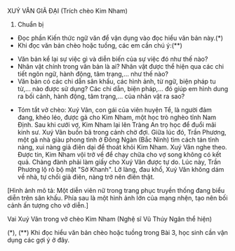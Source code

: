 XUÝ VÂN GIÃ ĐẠI
(Trích chèo Kim Nham)

1. Chuẩn bị

- Đọc phần Kiến thức ngữ văn để vận dụng vào đọc hiểu văn bản này.(*)
- Khi đọc văn bản chèo hoặc tuồng, các em cần chú ý:(**)
+ Văn bản kể lại sự việc gì và diễn biến của sự việc đó như thế nào?
+ Nhân vật chính trong văn bản là ai? Nhân vật được thể hiện qua các chi tiết ngôn ngữ, hành động, tâm trạng,... như thế nào?
+ Văn bản có các chi dẫn sân khấu, các hình ảnh, từ ngữ, biện pháp tu từ,... nào được sử dụng? Các chi dẫn, biện pháp,... đó giúp em hình dung ra bối cảnh, hành động, tâm trạng,... của nhân vật ra sao?

- Tóm tắt vở chèo:
Xuý Vân, con gái của viên huyện Tể, là người đảm đang, khéo léo, được gả cho Kim Nham, một học trò nghèo tỉnh Nam Định. Sau khi cưới vợ, Kim Nham lại lên Tràng An trọ học để đuổi mãi kinh sư. Xuý Vân buồn bã trong cảnh chờ đợi. Giữa lúc đó, Trần Phương, một gã nhà giàu phong tình ở Đông Ngàn (Bắc Ninh) tìm cách tán tỉnh nàng, xui nàng giả điên dại để thoát khỏi Kim Nham. Xuý Vân nghe theo. Được tin, Kim Nham vội trở về để chạy chữa cho vợ song không có kết quả. Chàng đành phải làm giấy cho Xuý Vân được tự do. Lúc này, Trần Phương lộ rõ bộ mặt "Sở Khanh". Lỡ làng, đau khổ, Xuý Vân không dám về nhà, tự chối giả điên, nàng trở nên điên thật.

[Hình ảnh mô tả: Một diễn viên nữ trong trang phục truyền thống đang biểu diễn trên sân khấu. Phía sau là một hình ảnh lớn của mạng nhện, tạo nên bối cảnh ấn tượng cho vở diễn.]

Vai Xuý Vân trong vở chèo Kim Nham
(Nghệ sĩ Vũ Thúy Ngân thể hiện)

(*), (**) Khi đọc hiểu văn bản chèo hoặc tuồng trong Bài 3, học sinh cần vận dụng các gợi ý ở đây.